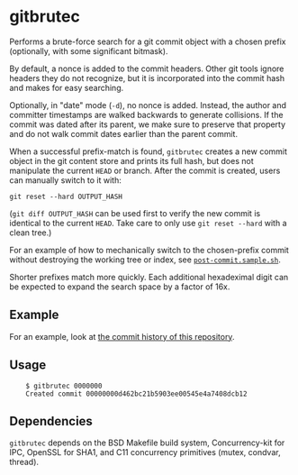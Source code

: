 gitbrutec
=========

Performs a brute-force search for a git commit object with a chosen prefix
(optionally, with some significant bitmask).

By default, a nonce is added to the commit headers.  Other git tools ignore
headers they do not recognize, but it is incorporated into the commit hash and
makes for easy searching.

Optionally, in "date" mode (`-d`), no nonce is added.  Instead, the author and
committer timestamps are walked backwards to generate collisions.  If the
commit was dated after its parent, we make sure to preserve that property and
do not walk commit dates earlier than the parent commit.

When a successful prefix-match is found, `gitbrutec` creates a new commit
object in the git content store and prints its full hash, but does not
manipulate the current `HEAD` or branch.  After the commit is created, users
can manually switch to it with:

`git reset --hard OUTPUT_HASH`

(`git diff OUTPUT_HASH` can be used first to verify the new commit is identical
to the current `HEAD`.  Take care to only use `git reset --hard` with a clean
tree.)

For an example of how to mechanically switch to the chosen-prefix commit
without destroying the working tree or index, see
[`post-commit.sample.sh`](//github.com/cemeyer/gitbrutec/blob/master/post-commit.sample.sh).

Shorter prefixes match more quickly.  Each additional hexadeximal digit can be
expected to expand the search space by a factor of 16x.

Example
-------

For an example, look at
[the commit history of this repository](//github.com/cemeyer/gitbrutec/commits/master).

Usage
-----

```
    $ gitbrutec 0000000
    Created commit 00000000d462bc21b5903ee00545e4a7408dcb12
```

Dependencies
------------

`gitbrutec` depends on the BSD Makefile build system, Concurrency-kit for IPC,
OpenSSL for SHA1, and C11 concurrency primitives (mutex, condvar, thread).
